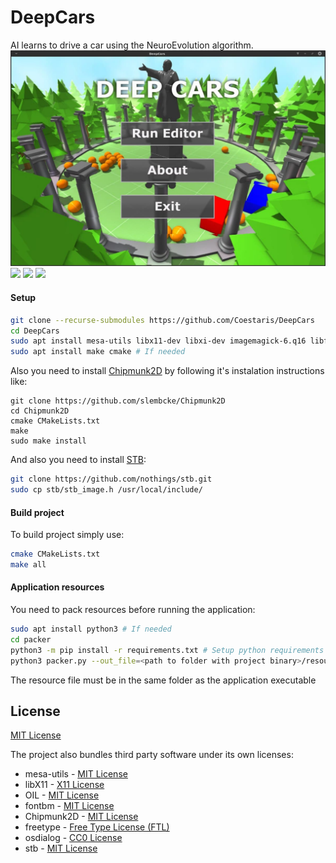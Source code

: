 # DeepCars

AI learns to drive a car using the NeuroEvolution algorithm.
![](https://raw.githubusercontent.com/Coestaris/DeepCars/master/screenshots/header.jpg)
![](https://raw.githubusercontent.com/Coestaris/DeepCars/master/screenshots/1.gif)
![](https://raw.githubusercontent.com/Coestaris/DeepCars/master/screenshots/2.gif)
![](https://raw.githubusercontent.com/Coestaris/DeepCars/master/screenshots/3.gif)

#### Setup
```bash
git clone --recurse-submodules https://github.com/Coestaris/DeepCars
cd DeepCars
sudo apt install mesa-utils libx11-dev libxi-dev imagemagick-6.q16 libfreetype6-dev libgtk-3-dev
sudo apt install make cmake # If needed
```
Also you need to install [Chipmunk2D](https://github.com/slembcke/Chipmunk2D) by following it's instalation instructions like:
```
git clone https://github.com/slembcke/Chipmunk2D
cd Chipmunk2D
cmake CMakeLists.txt 
make 
sudo make install
```
And also you need to install [STB](https://github.com/nothings/stb):
```bash
git clone https://github.com/nothings/stb.git
sudo cp stb/stb_image.h /usr/local/include/
```
#### Build project
To build project simply use:
```bash
cmake CMakeLists.txt 
make all
```
#### Application resources
You need to pack resources before running the application:
```bash
sudo apt install python3 # If needed
cd packer
python3 -m pip install -r requirements.txt # Setup python requirements
python3 packer.py --out_file=<path to folder with project binary>/resources.bin --in_dir=../resources/
```
The resource file must be in the same folder as the application executable


## License

[MIT License](https://github.com/Coestaris/DeepCars/blob/master/LICENSE)

The project also bundles third party software under its own licenses:
 - mesa-utils - [MIT License](https://www.mesa3d.org/license.html)
 - libX11 - [X11 License](http://www.xfree86.org/3.3.6/COPYRIGHT2.html)
 - OIL - [MIT License](https://github.com/Coestaris/oil/blob/master/LICENSE)
 - fontbm - [MIT License](https://github.com/vladimirgamalyan/fontbm/blob/master/LICENSE)
 - Chipmunk2D - [MIT License](https://github.com/slembcke/Chipmunk2D/blob/master/LICENSE.txt)
 - freetype - [Free Type License (FTL)](https://git.savannah.gnu.org/cgit/freetype/freetype2.git/tree/docs/FTL.TXT)
 - osdialog - [CC0 License](https://github.com/AndrewBelt/osdialog/blob/master/LICENSE.txt)
 - stb - [MIT License](https://github.com/nothings/stb/blob/master/LICENSE)

